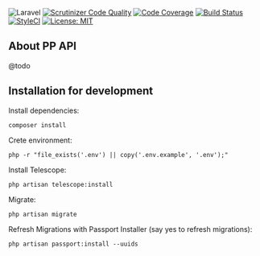 ![Laravel](https://github.com/ikidnapmyself/pp-api/workflows/Laravel/badge.svg?branch=master)
[![Scrutinizer Code Quality](https://scrutinizer-ci.com/g/ikidnapmyself/pp-api/badges/quality-score.png?b=master)](https://scrutinizer-ci.com/g/ikidnapmyself/pp-api/?branch=master)
[![Code Coverage](https://scrutinizer-ci.com/g/ikidnapmyself/pp-api/badges/coverage.png?b=master)](https://scrutinizer-ci.com/g/ikidnapmyself/pp-api/?branch=master)
[![Build Status](https://scrutinizer-ci.com/g/ikidnapmyself/pp-api/badges/build.png?b=master)](https://scrutinizer-ci.com/g/ikidnapmyself/pp-api/build-status/master)
[![StyleCI](https://github.styleci.io/repos/276172517/shield?branch=master)](https://github.styleci.io/repos/276172517?branch=master)
 [![License: MIT](https://img.shields.io/badge/License-MIT-yellow.svg)](https://opensource.org/licenses/MIT)
## About PP API

@todo

## Installation for development

Install dependencies:
```
composer install
```

Crete environment:
```
php -r "file_exists('.env') || copy('.env.example', '.env');"
```

Install Telescope:
```
php artisan telescope:install
```

Migrate:
```
php artisan migrate
```

Refresh Migrations with Passport Installer (say yes to refresh migrations):
```
php artisan passport:install --uuids
```
